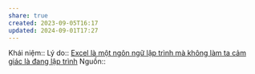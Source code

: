 ```yaml
---
share: true
created: 2023-09-05T16:17
updated: 2024-09-01T17:27
---
```

Khái niệm:: 
Lý do:: [Excel là một ngôn ngữ lập trình mà không làm ta cảm giác là đang lập trình](./Excel%20l%C3%A0%20m%E1%BB%99t%20ng%C3%B4n%20ng%E1%BB%AF%20l%E1%BA%ADp%20tr%C3%ACnh%20m%C3%A0%20kh%C3%B4ng%20l%C3%A0m%20ta%20c%E1%BA%A3m%20gi%C3%A1c%20l%C3%A0%20%C4%91ang%20l%E1%BA%ADp%20tr%C3%ACnh.md)
Nguồn:: 